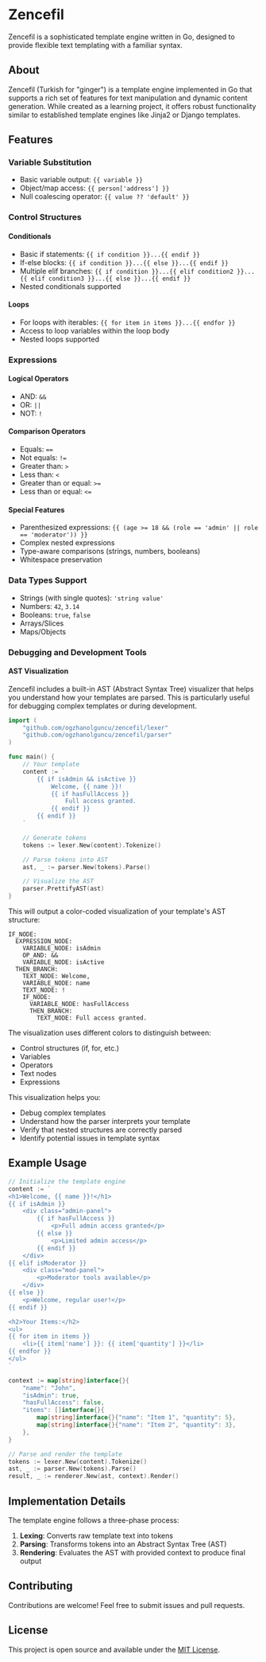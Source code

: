 # Zencefil

Zencefil is a sophisticated template engine written in Go, designed to provide flexible text templating with a familiar syntax.

## About

Zencefil (Turkish for "ginger") is a template engine implemented in Go that supports a rich set of features for text manipulation and dynamic content generation. While created as a learning project, it offers robust functionality similar to established template engines like Jinja2 or Django templates.

## Features

### Variable Substitution

- Basic variable output: `{{ variable }}`
- Object/map access: `{{ person['address'] }}`
- Null coalescing operator: `{{ value ?? 'default' }}`

### Control Structures

#### Conditionals

- Basic if statements: `{{ if condition }}...{{ endif }}`
- If-else blocks: `{{ if condition }}...{{ else }}...{{ endif }}`
- Multiple elif branches: `{{ if condition }}...{{ elif condition2 }}...{{ elif condition3 }}...{{ else }}...{{ endif }}`
- Nested conditionals supported

#### Loops

- For loops with iterables: `{{ for item in items }}...{{ endfor }}`
- Access to loop variables within the loop body
- Nested loops supported

### Expressions

#### Logical Operators

- AND: `&&`
- OR: `||`
- NOT: `!`

#### Comparison Operators

- Equals: `==`
- Not equals: `!=`
- Greater than: `>`
- Less than: `<`
- Greater than or equal: `>=`
- Less than or equal: `<=`

#### Special Features

- Parenthesized expressions: `{{ (age >= 18 && (role == 'admin' || role == 'moderator')) }}`
- Complex nested expressions
- Type-aware comparisons (strings, numbers, booleans)
- Whitespace preservation

### Data Types Support

- Strings (with single quotes): `'string value'`
- Numbers: `42`, `3.14`
- Booleans: `true`, `false`
- Arrays/Slices
- Maps/Objects

### Debugging and Development Tools

#### AST Visualization

Zencefil includes a built-in AST (Abstract Syntax Tree) visualizer that helps you understand how your templates are parsed. This is particularly useful for debugging complex templates or during development.

```go
import (
    "github.com/ogzhanolguncu/zencefil/lexer"
    "github.com/ogzhanolguncu/zencefil/parser"
)

func main() {
    // Your template
    content := `
        {{ if isAdmin && isActive }}
            Welcome, {{ name }}!
            {{ if hasFullAccess }}
                Full access granted.
            {{ endif }}
        {{ endif }}
    `

    // Generate tokens
    tokens := lexer.New(content).Tokenize()

    // Parse tokens into AST
    ast, _ := parser.New(tokens).Parse()

    // Visualize the AST
    parser.PrettifyAST(ast)
}
```

This will output a color-coded visualization of your template's AST structure:

```
IF_NODE:
  EXPRESSION_NODE:
    VARIABLE_NODE: isAdmin
    OP_AND: &&
    VARIABLE_NODE: isActive
  THEN_BRANCH:
    TEXT_NODE: Welcome,
    VARIABLE_NODE: name
    TEXT_NODE: !
    IF_NODE:
      VARIABLE_NODE: hasFullAccess
      THEN_BRANCH:
        TEXT_NODE: Full access granted.
```

The visualization uses different colors to distinguish between:

- Control structures (if, for, etc.)
- Variables
- Operators
- Text nodes
- Expressions

This visualization helps you:

- Debug complex templates
- Understand how the parser interprets your template
- Verify that nested structures are correctly parsed
- Identify potential issues in template syntax

## Example Usage

```go
// Initialize the template engine
content := `
<h1>Welcome, {{ name }}!</h1>
{{ if isAdmin }}
    <div class="admin-panel">
        {{ if hasFullAccess }}
            <p>Full admin access granted</p>
        {{ else }}
            <p>Limited admin access</p>
        {{ endif }}
    </div>
{{ elif isModerator }}
    <div class="mod-panel">
        <p>Moderator tools available</p>
    </div>
{{ else }}
    <p>Welcome, regular user!</p>
{{ endif }}

<h2>Your Items:</h2>
<ul>
{{ for item in items }}
    <li>{{ item['name'] }}: {{ item['quantity'] }}</li>
{{ endfor }}
</ul>
`

context := map[string]interface{}{
    "name": "John",
    "isAdmin": true,
    "hasFullAccess": false,
    "items": []interface{}{
        map[string]interface{}{"name": "Item 1", "quantity": 5},
        map[string]interface{}{"name": "Item 2", "quantity": 3},
    },
}

// Parse and render the template
tokens := lexer.New(content).Tokenize()
ast, _ := parser.New(tokens).Parse()
result, _ := renderer.New(ast, context).Render()
```

## Implementation Details

The template engine follows a three-phase process:

1. **Lexing**: Converts raw template text into tokens
2. **Parsing**: Transforms tokens into an Abstract Syntax Tree (AST)
3. **Rendering**: Evaluates the AST with provided context to produce final output

## Contributing

Contributions are welcome! Feel free to submit issues and pull requests.

## License

This project is open source and available under the [MIT License](LICENSE).
